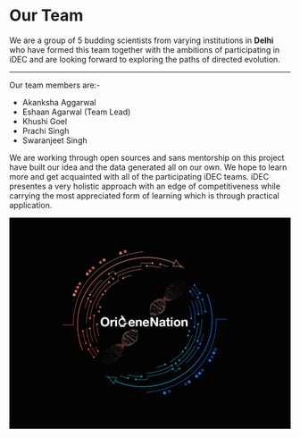 # Our Team
We are a group of 5 budding scientists from varying institutions in **Delhi** who have formed this team together with the ambitions of participating in iDEC and are looking forward to exploring the paths of directed evolution. 
***
Our team members are:-

* Akanksha Aggarwal
* Eshaan Agarwal (Team Lead) 
* Khushi Goel
* Prachi Singh 
* Swaranjeet Singh


We are working through open sources and sans mentorship on this project have built our idea and the data generated all on our own. We hope to learn more and get acquainted with all of the participating iDEC teams. iDEC presentes a very holistic approach with an edge of competitiveness while carrying the most appreciated form of learning which is through practical application.  

![Team_logo](./orgi2.png)
